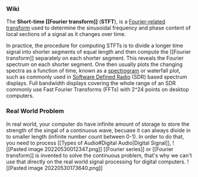 ### Wiki
The **Short-time [[Fourier transform]]** (**STFT**), is a [Fourier-related transform](https://en.wikipedia.org/wiki/List_of_Fourier-related_transforms "List of Fourier-related transforms") used to determine the sinusoidal frequency and phase content of local sections of a signal as it changes over time.

In practice, the procedure for computing STFTs is to divide a longer time signal into shorter segments of equal length and then compute the [[Fourier transform]] separately on each shorter segment. This reveals the Fourier spectrum on each shorter segment. One then usually plots the changing spectra as a function of time, known as a [spectrogram](https://en.wikipedia.org/wiki/Spectrogram "Spectrogram") or waterfall plot, such as commonly used in [Software Defined Radio](https://en.wikipedia.org/wiki/Software_Defined_Radio "Software Defined Radio") (SDR) based spectrum displays. Full bandwidth displays covering the whole range of an SDR commonly use Fast Fourier Transforms (FFTs) with 2^24 points on desktop computers.

### Real World Problem
In real world, your computer do have infinite amount of storage to store the strength of the singal of a continuous wave, becuase it can always divide in to smaller length (infinite number count between 0-1).  In order to do that, you need to process [[Types of Audio#Digital Audio|Digital Signal]], ![[Pasted image 20220530012347.png]] [[Fourier series]] or [[Fourier transform]] is invented to solve the continuous problem, that's why we can't use that directly on the real world signal processing for digital computers.
![[Pasted image 20220530173640.png]]